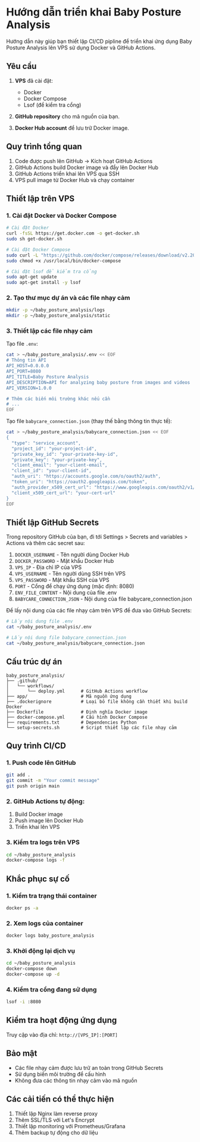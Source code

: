 # Hướng dẫn triển khai Baby Posture Analysis

Hướng dẫn này giúp bạn thiết lập CI/CD pipline để triển khai ứng dụng Baby Posture Analysis lên VPS sử dụng Docker và GitHub Actions.

## Yêu cầu

1. **VPS** đã cài đặt:
   - Docker
   - Docker Compose
   - Lsof (để kiểm tra cổng)

2. **GitHub repository** cho mã nguồn của bạn.

3. **Docker Hub account** để lưu trữ Docker image.

## Quy trình tổng quan

1. Code được push lên GitHub -> Kích hoạt GitHub Actions
2. GitHub Actions build Docker image và đẩy lên Docker Hub
3. GitHub Actions triển khai lên VPS qua SSH
4. VPS pull image từ Docker Hub và chạy container

## Thiết lập trên VPS

### 1. Cài đặt Docker và Docker Compose

```bash
# Cài đặt Docker
curl -fsSL https://get.docker.com -o get-docker.sh
sudo sh get-docker.sh

# Cài đặt Docker Compose
sudo curl -L "https://github.com/docker/compose/releases/download/v2.20.3/docker-compose-$(uname -s)-$(uname -m)" -o /usr/local/bin/docker-compose
sudo chmod +x /usr/local/bin/docker-compose

# Cài đặt lsof để kiểm tra cổng
sudo apt-get update
sudo apt-get install -y lsof
```

### 2. Tạo thư mục dự án và các file nhạy cảm

```bash
mkdir -p ~/baby_posture_analysis/logs
mkdir -p ~/baby_posture_analysis/static
```

### 3. Thiết lập các file nhạy cảm

Tạo file `.env`:

```bash
cat > ~/baby_posture_analysis/.env << EOF
# Thông tin API
API_HOST=0.0.0.0
API_PORT=8080
API_TITLE=Baby Posture Analysis
API_DESCRIPTION=API for analyzing baby posture from images and videos
API_VERSION=1.0.0

# Thêm các biến môi trường khác nếu cần
# ...
EOF
```

Tạo file `babycare_connection.json` (thay thế bằng thông tin thực tế):

```bash
cat > ~/baby_posture_analysis/babycare_connection.json << EOF
{
  "type": "service_account",
  "project_id": "your-project-id",
  "private_key_id": "your-private-key-id",
  "private_key": "your-private-key",
  "client_email": "your-client-email",
  "client_id": "your-client-id",
  "auth_uri": "https://accounts.google.com/o/oauth2/auth",
  "token_uri": "https://oauth2.googleapis.com/token",
  "auth_provider_x509_cert_url": "https://www.googleapis.com/oauth2/v1/certs",
  "client_x509_cert_url": "your-cert-url"
}
EOF
```

## Thiết lập GitHub Secrets

Trong repository GitHub của bạn, đi tới Settings > Secrets and variables > Actions và thêm các secret sau:

1. `DOCKER_USERNAME` - Tên người dùng Docker Hub
2. `DOCKER_PASSWORD` - Mật khẩu Docker Hub
3. `VPS_IP` - Địa chỉ IP của VPS
4. `VPS_USERNAME` - Tên người dùng SSH trên VPS
5. `VPS_PASSWORD` - Mật khẩu SSH của VPS
6. `PORT` - Cổng để chạy ứng dụng (mặc định: 8080)
7. `ENV_FILE_CONTENT` - Nội dung của file .env
8. `BABYCARE_CONNECTION_JSON` - Nội dung của file babycare_connection.json

Để lấy nội dung của các file nhạy cảm trên VPS để đưa vào GitHub Secrets:

```bash
# Lấy nội dung file .env
cat ~/baby_posture_analysis/.env

# Lấy nội dung file babycare_connection.json
cat ~/baby_posture_analysis/babycare_connection.json
```

## Cấu trúc dự án

```
baby_posture_analysis/
├── .github/
│   └── workflows/
│       └── deploy.yml      # GitHub Actions workflow
├── app/                    # Mã nguồn ứng dụng
├── .dockerignore           # Loại bỏ file không cần thiết khi build Docker
├── Dockerfile              # Định nghĩa Docker image
├── docker-compose.yml      # Cấu hình Docker Compose
├── requirements.txt        # Dependencies Python
└── setup-secrets.sh        # Script thiết lập các file nhạy cảm
```

## Quy trình CI/CD

### 1. Push code lên GitHub

```bash
git add .
git commit -m "Your commit message"
git push origin main
```

### 2. GitHub Actions tự động:

1. Build Docker image
2. Push image lên Docker Hub
3. Triển khai lên VPS

### 3. Kiểm tra logs trên VPS

```bash
cd ~/baby_posture_analysis
docker-compose logs -f
```

## Khắc phục sự cố

### 1. Kiểm tra trạng thái container

```bash
docker ps -a
```

### 2. Xem logs của container

```bash
docker logs baby_posture_analysis
```

### 3. Khởi động lại dịch vụ

```bash
cd ~/baby_posture_analysis
docker-compose down
docker-compose up -d
```

### 4. Kiểm tra cổng đang sử dụng

```bash
lsof -i :8080
```

## Kiểm tra hoạt động ứng dụng

Truy cập vào địa chỉ: `http://[VPS_IP]:[PORT]`

## Bảo mật

- Các file nhạy cảm được lưu trữ an toàn trong GitHub Secrets
- Sử dụng biến môi trường để cấu hình
- Không đưa các thông tin nhạy cảm vào mã nguồn

## Các cải tiến có thể thực hiện

1. Thiết lập Nginx làm reverse proxy
2. Thêm SSL/TLS với Let's Encrypt
3. Thiết lập monitoring với Prometheus/Grafana
4. Thêm backup tự động cho dữ liệu 